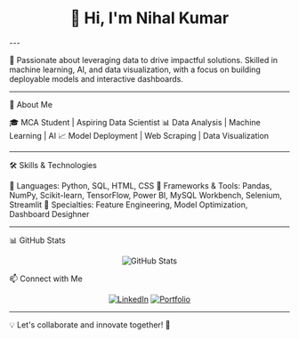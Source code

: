 <h1 align="center">👋 Hi, I'm Nihal Kumar</h1>
---

🌟 Passionate about leveraging data to drive impactful solutions. Skilled in machine learning, AI, and data visualization, with a focus on building deployable models and interactive dashboards.

---

🚀 About Me

🎓 MCA Student | Aspiring Data Scientist
📊 Data Analysis | Machine Learning | AI
📈 Model Deployment | Web Scraping | Data Visualization

---

🛠️ Skills & Technologies

🔹 Languages: Python, SQL, HTML, CSS
🔹 Frameworks & Tools: Pandas, NumPy, Scikit-learn, TensorFlow, Power BI, MySQL Workbench, Selenium, Streamlit
🔹 Specialties: Feature Engineering, Model Optimization, Dashboard Desighner

---

📊 GitHub Stats

<p align="center">
  <img src="https://github-readme-stats.vercel.app/api?username=nihal-kumar&show_icons=true&theme=radical" alt="GitHub Stats" />
</p>📫 Connect with Me

<p align="center">
  <a href="#"><img src="https://img.shields.io/badge/LinkedIn-Connect-blue?style=flat&logo=linkedin" alt="LinkedIn" /></a>  
  <a href="#"><img src="https://img.shields.io/badge/Portfolio-Coming%20Soon-orange?style=flat&logo=google-chrome" alt="Portfolio" /></a>  
</p>

---

💡 Let's collaborate and innovate together! 🚀


